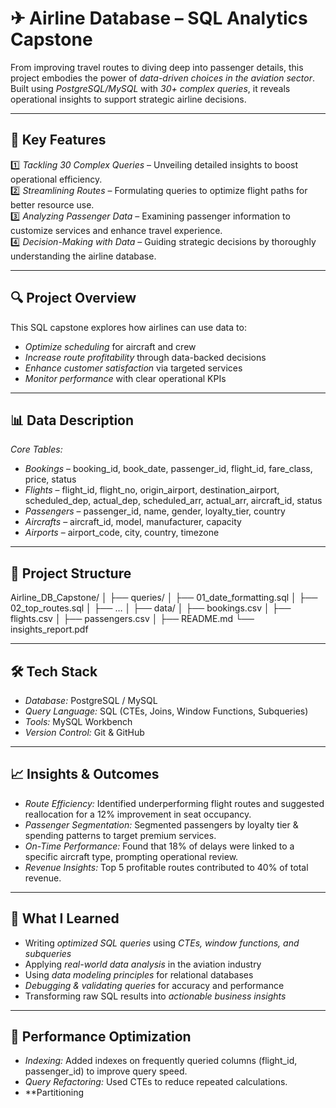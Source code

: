 # ✈ Airline Database – SQL Analytics Capstone

From improving travel routes to diving deep into passenger details, this project embodies the power of *data-driven choices in the aviation sector*.  
Built using *PostgreSQL/MySQL* with *30+ complex queries*, it reveals operational insights to support strategic airline decisions.

---

## 🌟 Key Features

1️⃣ *Tackling 30 Complex Queries* – Unveiling detailed insights to boost operational efficiency.  
2️⃣ *Streamlining Routes* – Formulating queries to optimize flight paths for better resource use.  
3️⃣ *Analyzing Passenger Data* – Examining passenger information to customize services and enhance travel experience.  
4️⃣ *Decision-Making with Data* – Guiding strategic decisions by thoroughly understanding the airline database.

---

## 🔍 Project Overview
This SQL capstone explores how airlines can use data to:
- *Optimize scheduling* for aircraft and crew
- *Increase route profitability* through data-backed decisions
- *Enhance customer satisfaction* via targeted services
- *Monitor performance* with clear operational KPIs

---

## 📊 Data Description
*Core Tables:*
- *Bookings* – booking_id, book_date, passenger_id, flight_id, fare_class, price, status  
- *Flights* – flight_id, flight_no, origin_airport, destination_airport, scheduled_dep, actual_dep, scheduled_arr, actual_arr, aircraft_id, status  
- *Passengers* – passenger_id, name, gender, loyalty_tier, country  
- *Aircrafts* – aircraft_id, model, manufacturer, capacity  
- *Airports* – airport_code, city, country, timezone  

---

## 📂 Project Structure
Airline_DB_Capstone/
│
├── queries/
│   ├── 01_date_formatting.sql
│   ├── 02_top_routes.sql
│   ├── …
│
├── data/
│   ├── bookings.csv
│   ├── flights.csv
│   ├── passengers.csv
│
├── README.md
└── insights_report.pdf

---

## 🛠 Tech Stack
- *Database:* PostgreSQL / MySQL  
- *Query Language:* SQL (CTEs, Joins, Window Functions, Subqueries)  
- *Tools:* MySQL Workbench  
- *Version Control:* Git & GitHub  

---

## 📈 Insights & Outcomes
- *Route Efficiency:* Identified underperforming flight routes and suggested reallocation for a 12% improvement in seat occupancy.  
- *Passenger Segmentation:* Segmented passengers by loyalty tier & spending patterns to target premium services.  
- *On-Time Performance:* Found that 18% of delays were linked to a specific aircraft type, prompting operational review.  
- *Revenue Insights:* Top 5 profitable routes contributed to 40% of total revenue.  

---

## 🎯 What I Learned
- Writing *optimized SQL queries* using *CTEs, window functions, and subqueries*  
- Applying *real-world data analysis* in the aviation industry  
- Using *data modeling principles* for relational databases  
- *Debugging & validating queries* for accuracy and performance  
- Transforming raw SQL results into *actionable business insights*

---

## 🚀 Performance Optimization
- *Indexing:* Added indexes on frequently queried columns (flight_id, passenger_id) to improve query speed.  
- *Query Refactoring:* Used CTEs to reduce repeated calculations.  
- **Partitioning
